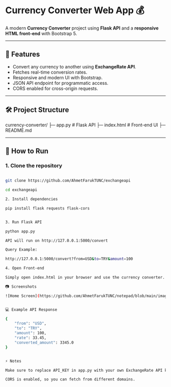 # Currency Converter Web App 💰

A modern **Currency Converter** project using **Flask API** and a **responsive HTML front-end** with Bootstrap 5.

---

## 📌 Features

- Convert any currency to another using **ExchangeRate API**.
- Fetches real-time conversion rates.
- Responsive and modern UI with Bootstrap.
- JSON API endpoint for programmatic access.
- CORS enabled for cross-origin requests.

---

## 🛠️ Project Structure

currency-converter/
├─ app.py # Flask API
├─ index.html # Front-end UI
├─ README.md


---

## 🚀 How to Run

### 1. Clone the repository

```bash

git clone https://github.com/AhmetFarukTUNC/exchangeapi

cd exchangeapi

2. Install dependencies

pip install flask requests flask-cors


3. Run Flask API

python app.py

API will run on http://127.0.0.1:5000/convert

Query Example:

http://127.0.0.1:5000/convert?from=USD&to=TRY&amount=100

4. Open Front-end

Simply open index.html in your browser and use the currency converter.

📷 Screenshots

![Home Screen](https://github.com/AhmetFarukTUNC/notepad/blob/main/images/kaydol.jpg)


💻 Example API Response

{
    "from": "USD",
    "to": "TRY",
    "amount": 100,
    "rate": 33.45,
    "converted_amount": 3345.0
}


⚡ Notes

Make sure to replace API_KEY in app.py with your own ExchangeRate API key.

CORS is enabled, so you can fetch from different domains.

